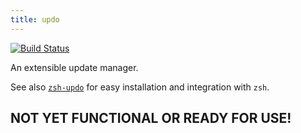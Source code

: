 ```yaml
---
title: updo
---
```


[![Build Status](https://travis-ci.com/daveio/updo.svg?branch=master)](https://travis-ci.com/daveio/updo)

An extensible update manager.

See also [`zsh-updo`][link-zsh-updo] for easy installation and integration with `zsh`.

## NOT YET FUNCTIONAL OR READY FOR USE!

[link-zsh-updo]: https://github.com/daveio/zsh-updo
